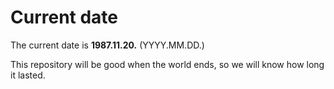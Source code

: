 # Current date

The current date is **1987.11.20.** (YYYY.MM.DD.)

This repository will be good when the world ends, so we will know how long it lasted.
